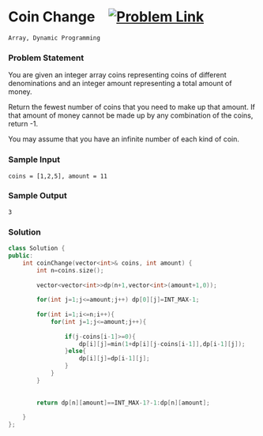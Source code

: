 
# Coin Change &ensp;  [![Problem Link](https://img.shields.io/badge/-LeetCode-FFA116?style=for-the-badge&logo=LeetCode&logoColor=black)](https://leetcode.com/problems/coin-change/)

```
Array, Dynamic Programming
``` 
### Problem Statement 
You are given an integer array coins representing coins of different denominations and an integer amount representing a total amount of money.

Return the fewest number of coins that you need to make up that amount. If that amount of money cannot be made up by any combination of the coins, return -1.

You may assume that you have an infinite number of each kind of coin.


### Sample Input
```
coins = [1,2,5], amount = 11
```
### Sample Output
```
3
```

### Solution
```cpp
class Solution {
public:
    int coinChange(vector<int>& coins, int amount) {
        int n=coins.size();
        
        vector<vector<int>>dp(n+1,vector<int>(amount+1,0));
        
        for(int j=1;j<=amount;j++) dp[0][j]=INT_MAX-1;
        
        for(int i=1;i<=n;i++){
            for(int j=1;j<=amount;j++){
                
                if(j-coins[i-1]>=0){
                    dp[i][j]=min(1+dp[i][j-coins[i-1]],dp[i-1][j]);
                }else{
                    dp[i][j]=dp[i-1][j];
                }
            }
        }
    
        
        return dp[n][amount]==INT_MAX-1?-1:dp[n][amount];
        
    }
};
```